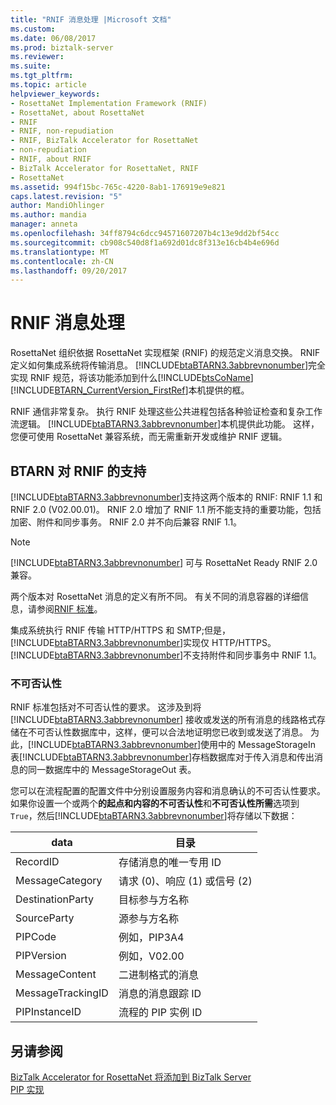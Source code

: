 ```yaml
---
title: "RNIF 消息处理 |Microsoft 文档"
ms.custom: 
ms.date: 06/08/2017
ms.prod: biztalk-server
ms.reviewer: 
ms.suite: 
ms.tgt_pltfrm: 
ms.topic: article
helpviewer_keywords:
- RosettaNet Implementation Framework (RNIF)
- RosettaNet, about RosettaNet
- RNIF
- RNIF, non-repudiation
- RNIF, BizTalk Accelerator for RosettaNet
- non-repudiation
- RNIF, about RNIF
- BizTalk Accelerator for RosettaNet, RNIF
- RosettaNet
ms.assetid: 994f15bc-765c-4220-8ab1-176919e9e821
caps.latest.revision: "5"
author: MandiOhlinger
ms.author: mandia
manager: anneta
ms.openlocfilehash: 34ff8794c6dcc94571607207b4c13e9dd2bf54cc
ms.sourcegitcommit: cb908c540d8f1a692d01dc8f313e16cb4b4e696d
ms.translationtype: MT
ms.contentlocale: zh-CN
ms.lasthandoff: 09/20/2017
---
```

# <a name="rnif-message-processing"></a>RNIF 消息处理
RosettaNet 组织依据 RosettaNet 实现框架 (RNIF) 的规范定义消息交换。 RNIF 定义如何集成系统将传输消息。 [!INCLUDE[btaBTARN3.3abbrevnonumber](../../includes/btabtarn3-3abbrevnonumber-md.md)]完全实现 RNIF 规范，将该功能添加到什么[!INCLUDE[btsCoName](../../includes/btsconame-md.md)][!INCLUDE[BTARN_CurrentVersion_FirstRef](../../includes/btarn-currentversion-firstref-md.md)]本机提供的框。  
  
 RNIF 通信非常复杂。 执行 RNIF 处理这些公共进程包括各种验证检查和复杂工作流逻辑。 [!INCLUDE[btaBTARN3.3abbrevnonumber](../../includes/btabtarn3-3abbrevnonumber-md.md)]本机提供此功能。 这样，您便可使用 RosettaNet 兼容系统，而无需重新开发或维护 RNIF 逻辑。  
  
## <a name="btarn-support-for-rnif"></a>BTARN 对 RNIF 的支持  
 [!INCLUDE[btaBTARN3.3abbrevnonumber](../../includes/btabtarn3-3abbrevnonumber-md.md)]支持这两个版本的 RNIF: RNIF 1.1 和 RNIF 2.0 (V02.00.01)。 RNIF 2.0 增加了 RNIF 1.1 所不能支持的重要功能，包括加密、附件和同步事务。 RNIF 2.0 并不向后兼容 RNIF 1.1。  
  
> [!NOTE]
>  [!INCLUDE[btaBTARN3.3abbrevnonumber](../../includes/btabtarn3-3abbrevnonumber-md.md)] 可与 RosettaNet Ready RNIF 2.0 兼容。  
  
 两个版本对 RosettaNet 消息的定义有所不同。 有关不同的消息容器的详细信息，请参阅[RNIF 标准](../../adapters-and-accelerators/accelerator-rosettanet/rnif-standard.md)。  
  
 集成系统执行 RNIF 传输 HTTP/HTTPS 和 SMTP;但是，[!INCLUDE[btaBTARN3.3abbrevnonumber](../../includes/btabtarn3-3abbrevnonumber-md.md)]实现仅 HTTP/HTTPS。 [!INCLUDE[btaBTARN3.3abbrevnonumber](../../includes/btabtarn3-3abbrevnonumber-md.md)]不支持附件和同步事务中 RNIF 1.1。  
  
### <a name="non-repudiation"></a>不可否认性  
 RNIF 标准包括对不可否认性的要求。 这涉及到将 [!INCLUDE[btaBTARN3.3abbrevnonumber](../../includes/btabtarn3-3abbrevnonumber-md.md)] 接收或发送的所有消息的线路格式存储在不可否认性数据库中，这样，便可以合法地证明您已收到或发送了消息。 为此，[!INCLUDE[btaBTARN3.3abbrevnonumber](../../includes/btabtarn3-3abbrevnonumber-md.md)]使用中的 MessageStorageIn 表[!INCLUDE[btaBTARN3.3abbrevnonumber](../../includes/btabtarn3-3abbrevnonumber-md.md)]存档数据库对于传入消息和传出消息的同一数据库中的 MessageStorageOut 表。  
  
 您可以在流程配置的配置文件中分别设置服务内容和消息确认的不可否认性要求。 如果你设置一个或两个**的起点和内容的不可否认性**和**不可否认性所需**选项到`True`，然后[!INCLUDE[btaBTARN3.3abbrevnonumber](../../includes/btabtarn3-3abbrevnonumber-md.md)]将存储以下数据：  
  
|data|目录|  
|----------|--------------|  
|RecordID|存储消息的唯一专用 ID|  
|MessageCategory|请求 (0)、响应 (1) 或信号 (2)|  
|DestinationParty|目标参与方名称|  
|SourceParty|源参与方名称|  
|PIPCode|例如，PIP3A4|  
|PIPVersion|例如，V02.00|  
|MessageContent|二进制格式的消息|  
|MessageTrackingID|消息的消息跟踪 ID|  
|PIPInstanceID|流程的 PIP 实例 ID|  
  
## <a name="see-also"></a>另请参阅  
 [BizTalk Accelerator for RosettaNet 将添加到 BizTalk Server](../../adapters-and-accelerators/accelerator-rosettanet/what-biztalk-accelerator-for-rosettanet-adds-to-biztalk-server.md)   
 [PIP 实现](../../adapters-and-accelerators/accelerator-rosettanet/pip-implementation.md)